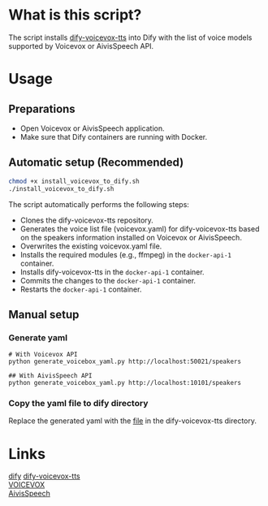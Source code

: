 # What is this script?  

The script installs [dify-voicevox-tts](https://github.com/uezo/dify-voicevox-tts) into Dify with the list of voice models supported by Voicevox or AivisSpeech API.

# Usage  

## Preparations
 - Open Voicevox or AivisSpeech application.  
 - Make sure that Dify containers are running with Docker.  

## Automatic setup (Recommended)
```sh
chmod +x install_voicevox_to_dify.sh
./install_voicevox_to_dify.sh
```

The script automatically performs the following steps:
 - Clones the dify-voicevox-tts repository.
 - Generates the voice list file (voicevox.yaml) for dify-voicevox-tts based on the speakers information installed on Voicevox or AivisSpeech.
 - Overwrites the existing voicevox.yaml file.
 - Installs the required modules (e.g., ffmpeg) in the `docker-api-1` container.
 - Installs dify-voicevox-tts in the `docker-api-1` container.
 - Commits the changes to the `docker-api-1` container.
 - Restarts the `docker-api-1` container.
 

## Manual setup

### Generate yaml
```
# With Voicevox API
python generate_voicebox_yaml.py http://localhost:50021/speakers

## With AivisSpeech API
python generate_voicebox_yaml.py http://localhost:10101/speakers
```

### Copy the yaml file to dify directory
Replace the generated yaml with the [file](https://github.com/uezo/dify-voicevox-tts/blob/main/voicevox/tts/voicevox.yaml) in the dify-voicevox-tts directory.

# Links
[dify](https://github.com/langgenius/dify)
[dify-voicevox-tts](https://github.com/uezo/dify-voicevox-tts)  
[VOICEVOX](https://voicevox.hiroshiba.jp/)  
[AivisSpeech](https://aivis-project.com/)  

